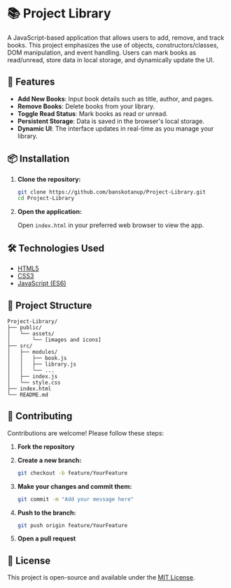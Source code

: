 # 📚 Project Library

A JavaScript-based application that allows users to add, remove, and track books. This project emphasizes the use of objects, constructors/classes, DOM manipulation, and event handling. Users can mark books as read/unread, store data in local storage, and dynamically update the UI.

## 🚀 Features

- **Add New Books**: Input book details such as title, author, and pages.
- **Remove Books**: Delete books from your library.
- **Toggle Read Status**: Mark books as read or unread.
- **Persistent Storage**: Data is saved in the browser's local storage.
- **Dynamic UI**: The interface updates in real-time as you manage your library.

## 📦 Installation

1. **Clone the repository:**

   ```bash
   git clone https://github.com/banskotanup/Project-Library.git
   cd Project-Library
   ```

2. **Open the application:**

   Open `index.html` in your preferred web browser to view the app.

## 🛠️ Technologies Used

- [HTML5](https://developer.mozilla.org/en-US/docs/Web/Guide/HTML/HTML5)
- [CSS3](https://developer.mozilla.org/en-US/docs/Web/CSS)
- [JavaScript (ES6)](https://developer.mozilla.org/en-US/docs/Web/JavaScript)

## 📁 Project Structure

```plaintext
Project-Library/
├── public/
│   └── assets/
│       └── [images and icons]
├── src/
│   ├── modules/
│   │   ├── book.js
│   │   ├── library.js
│   │   └── ...
│   ├── index.js
│   └── style.css
├── index.html
└── README.md
```

## 🤝 Contributing

Contributions are welcome! Please follow these steps:

1. **Fork the repository**

2. **Create a new branch:**

   ```bash
   git checkout -b feature/YourFeature
   ```

3. **Make your changes and commit them:**

   ```bash
   git commit -m "Add your message here"
   ```

4. **Push to the branch:**

   ```bash
   git push origin feature/YourFeature
   ```

5. **Open a pull request**

## 📄 License

This project is open-source and available under the [MIT License](LICENSE).
